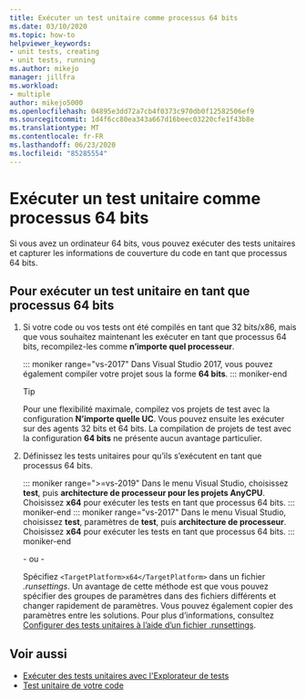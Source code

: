 ```yaml
---
title: Exécuter un test unitaire comme processus 64 bits
ms.date: 03/10/2020
ms.topic: how-to
helpviewer_keywords:
- unit tests, creating
- unit tests, running
ms.author: mikejo
manager: jillfra
ms.workload:
- multiple
author: mikejo5000
ms.openlocfilehash: 04895e3dd72a7cb4f0373c970db0f12582506ef9
ms.sourcegitcommit: 1d4f6cc80ea343a667d16beec03220cfe1f43b8e
ms.translationtype: MT
ms.contentlocale: fr-FR
ms.lasthandoff: 06/23/2020
ms.locfileid: "85285554"
---
```

# <a name="run-a-unit-test-as-a-64-bit-process"></a>Exécuter un test unitaire comme processus 64 bits

Si vous avez un ordinateur 64 bits, vous pouvez exécuter des tests unitaires et capturer les informations de couverture du code en tant que processus 64 bits.

## <a name="to-run-a-unit-test-as-a-64-bit-process"></a>Pour exécuter un test unitaire en tant que processus 64 bits

1. Si votre code ou vos tests ont été compilés en tant que 32 bits/x86, mais que vous souhaitez maintenant les exécuter en tant que processus 64 bits, recompilez-les comme **n’importe quel processeur**.

   ::: moniker range="vs-2017"
   Dans Visual Studio 2017, vous pouvez également compiler votre projet sous la forme **64 bits**.
   ::: moniker-end

    > [!TIP]
    > Pour une flexibilité maximale, compilez vos projets de test avec la configuration **N’importe quelle UC**. Vous pouvez ensuite les exécuter sur des agents 32 bits et 64 bits. La compilation de projets de test avec la configuration **64 bits** ne présente aucun avantage particulier.

2. Définissez les tests unitaires pour qu’ils s’exécutent en tant que processus 64 bits.

   ::: moniker range=">=vs-2019"
   Dans le menu Visual Studio, choisissez **test**, puis **architecture de processeur pour les projets AnyCPU**. Choisissez **x64** pour exécuter les tests en tant que processus 64 bits.
   ::: moniker-end
   ::: moniker range="vs-2017"
   Dans le menu Visual Studio, choisissez **test**, paramètres de **test**, puis **architecture de processeur**. Choisissez **x64** pour exécuter les tests en tant que processus 64 bits.
   ::: moniker-end

   \- ou -

   Spécifiez `<TargetPlatform>x64</TargetPlatform>` dans un fichier *.runsettings*. Un avantage de cette méthode est que vous pouvez spécifier des groupes de paramètres dans des fichiers différents et changer rapidement de paramètres. Vous pouvez également copier des paramètres entre les solutions. Pour plus d’informations, consultez [Configurer des tests unitaires à l’aide d’un fichier .runsettings](../test/configure-unit-tests-by-using-a-dot-runsettings-file.md).

## <a name="see-also"></a>Voir aussi

- [Exécuter des tests unitaires avec l'Explorateur de tests](../test/run-unit-tests-with-test-explorer.md)
- [Test unitaire de votre code](../test/unit-test-your-code.md)
